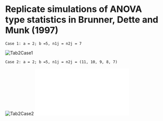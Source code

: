 # Replicate simulations of ANOVA type statistics in Brunner, Dette and Munk (1997)


<!---
```math
\begin{aligned}
H_0^F: CF = 0 \Longleftrightarrow H_0^F: MF = C'[CC']^{-1}CF = 0
\end{aligned}
```

```math
\begin{aligned}
Q_N(\tilde{C}) & = N \hat{p}' \tilde{C} \hat{p} \sim \chi^2_{\mathrm{rank}(C)}, \\
F_N(M) & = \frac{N}{\mathrm{tr}(D_M \hat{V}_N)} \hat{p}' M \hat{p} \sim F(\hat{f},\hat{f_0}).\\
\end{aligned}
```
--->

`Case 1: a = 2; b =5, n1j = n2j = 7`

![Tab2Case1](./img/Tab2Case1.jpeg)

`Case 2: a = 2; b =5, n1j = n2j = (11, 10, 9, 8, 7)`

![Tab2Case2](./img/Tab2Case2.jpeg)
![Tab2Case2](./img/PowerCmp.pdf)
